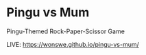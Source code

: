 # Pingu vs Mum
Pingu-Themed Rock-Paper-Scissor Game

LIVE: https://wonswe.github.io/pingu-vs-mum/


